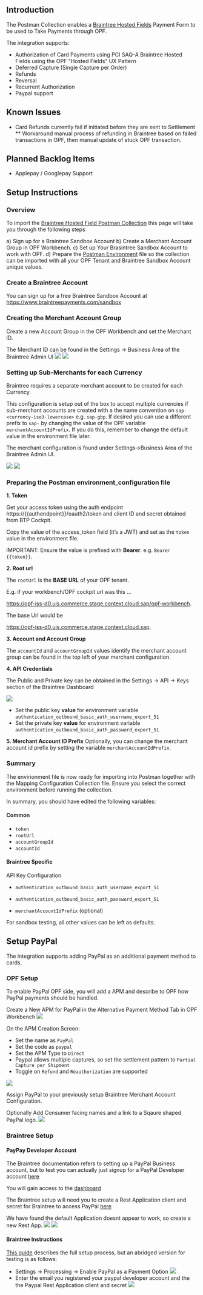## Introduction

The Postman Collection enables a [Braintree Hosted Fields](https://developer.paypal.com/braintree/docs/start/hosted-fields) Payment Form to be used to Take Payments through OPF. 

The integration supports:

* Authorization of Card Payments using PCI SAQ-A Braintree Hosted Fields using the OPF "Hosted Fields" UX Pattern
* Deferred Capture (Single Capture per Order)
* Refunds
* Reversal
* Recurrent Authorization
* Paypal support

## Known Issues
* Card Refunds currently fail if initiated before they are sent to Settlement
** Workaround manual process of refunding in Braintree based on failed transactions in OPF, then manual update of stuck OPF transaction.

## Planned Backlog Items
* Applepay / Googlepay Support


## Setup Instructions

### Overview
To import the [Braintree Hosted Field Postman Collection](mapping_configuration.json) this page will take you through the following steps

a) Sign up for a Braintree Sandbox Account
b) Create a Merchant Account Group in OPF Workbench.
c) Set up Your Brasintree Sandbox Account to work with OPF.
d) Prepare the [Postman Environment](environment_configuration.json) file so the collection can be imported with all your OPF Tenant and Braintree Sandbox Account unique values. 


### Create a Braintree Account
You can sign up for a free Braintree Sandbox Account at https://www.braintreepayments.com/sandbox

### Creating the Merchant Account Group
Create a new Account Group in the OPF Workbench and set the Merchant ID.

The Merchant ID can be found in the Settings -> Business Area of the Braintree Admin UI
![](images/Braintree-settings-business.png) ![](images/Braintree-merchantId.png)

### Setting up Sub-Merchants for each Currency
Braintree requires a separate merchant account to be created for each Currency.

This configuration is setup out of the box to accept multiple currencies if sub-merchant accounts are created with a the name convention on ``sap-<currency-iso3-lowercase>`` e.g. ``sap-gbp``. If desired you can use a different prefix to ``sap-`` by changing the value of the OPF variable ``merchantAccountIdPrefix``. If you do this, remember to change the default value in the environment file later.

The merchant configuration is found under Settings->Business Area of the Braintree Admin UI.

![](images/Braintree-Create-merchant.png) ![](images/Braintree-Merchant-list.png)


### Preparing the Postman environment_configuration file

**1. Token**

Get your access token using the auth endpoint https://{{authendpoint}}/oauth2/token and client ID and secret obtained from BTP Cockpit.

Copy the value of the access_token field (it’s a JWT) and set as the ``token`` value in the environment file.

IMPORTANT: Ensure the value is prefixed with **Bearer**. e.g. ``Bearer {{token}}``.

**2. Root url**

The ``rootUrl`` is the **BASE URL** of your OPF tenant.

E.g. if your workbench/OPF cockpit url was this …

<https://opf-iss-d0.uis.commerce.stage.context.cloud.sap/opf-workbench>.

The base Url would be

https://opf-iss-d0.uis.commerce.stage.context.cloud.sap.


**3. Account and Account Group**

The ``accountId`` and ``accountGroupId`` values identify the merchant account group can be found in the top left of your merchant configuration.


**4. API Credentials**

The Public and Private key can be obtained in the Settings -> API -> Keys section of the Braintree Dashboard

![](images/Braintree-apikeys.png)

* Set the public key **value** for environment variable ``authentication_outbound_basic_auth_username_export_51``
* Set the private key **value** for environment variable ``authentication_outbound_basic_auth_password_export_51``

**5. Merchant Account ID Prefix**
Optionally, you can change the merchant account id prefix by setting the variable ``merchantAccountIdPrefix``.

### Summary

The envirionment file is now ready for importing into Postman together with the Mapping Configuration Collection file. Ensure you select the correct environment before running the collection.

In summary, you should have edited the following variables: 

#### Common
- ``token``
- ``rootUrl``
- ``accountGroupId``
- ``accountId``

#### Braintree Specific
API Key Configuration
- ``authentication_outbound_basic_auth_username_export_51``
- ``authentication_outbound_basic_auth_password_export_51``

- ``merchantAccountIdPrefix`` (optional)

For sandbox testing, all other values can be left as defaults.  

## Setup PayPal
The integration supports adding PayPal as an additional payment method to cards.

### OPF Setup
To enable PayPal OPF side, you will add a APM and describe to OPF how PayPal payments should be handled.

Create a New APM for PayPal in the Alternative Payment Method Tab in OPF Workbench
![](images/add-apm.png)

On the APM Creation Screen:
- Set the name as ``PayPal``
- Set the code as ``paypal``
- Set the APM Type to ``Direct``
- Paypal allows multiple captures, so set the settlement pattern to ``Partial Capture per Shipment``
- Toggle on ``Refund`` and ``Reauthorization`` are supported

![](images/paypal-settings.png)

Assign PayPal to your previously setup Braintree Merchant Account Configuration.

Optionally Add Consumer facing names and a link to a Sqaure shaped PayPal logo.
![](images/paypal-apm-additional-settings.png) 

### Braintree Setup

#### PayPay Developer Account
The Braintree documentation refers to setting up a PayPal Business account, but to test you can actually just signup for a PayPal Developer account [here](https://www.paypal.com/signin/client?flow=provisionUser&country.x=US&locale.x=en_US)

You will gain access to the [dashboard](https://developer.paypal.com/dashboard)

The Braintree setup will need you to create a Rest Application client and secret for Braintree to access PayPal [here](https://developer.paypal.com/dashboard/applications/sandbox)

We have found the default Application doesnt appear to work, so create a new Rest App.
![](images/PayPal-rest-apps.png)
![](images/PayPal-add-braintee-rest-app.png)


#### Braintree Instructions
[This guide](https://developer.paypal.com/braintree/articles/guides/payment-methods/paypal/setup-guide) describes the full setup process, but an abridged version for testing is as follows:

- Settings -> Processing -> Enable PayPal as a Payment Option
![](images/Braintree-paypal-enable.png)
- Enter the email you registered your paypal developer account and the the Paypal Rest Application client and secret
![](images/Braintree-paypal-setup.png)

